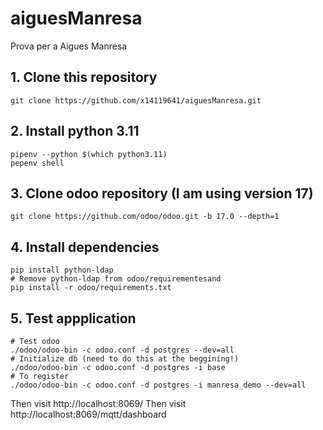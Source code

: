 # aiguesManresa
Prova per a Aigues Manresa


## 1. Clone this repository
```
git clone https://github.com/x14119641/aiguesManresa.git
```

## 2. Install python 3.11
```
pipenv --python $(which python3.11)
pepenv shell
```

## 3. Clone odoo repository (I am using version 17)
```
git clone https://github.com/odoo/odoo.git -b 17.0 --depth=1
```

## 4. Install dependencies
```
pip install python-ldap 
# Remove python-ldap from odoo/requirementesand
pip install -r odoo/requirements.txt
```


## 5. Test appplication
```
# Test odoo
./odoo/odoo-bin -c odoo.conf -d postgres --dev=all
# Initialize db (need to do this at the beggining!)
./odoo/odoo-bin -c odoo.conf -d postgres -i base
# To register
./odoo/odoo-bin -c odoo.conf -d postgres -i manresa_demo --dev=all
```


Then visit http://localhost:8069/
Then visit http://localhost:8069/mqtt/dashboard